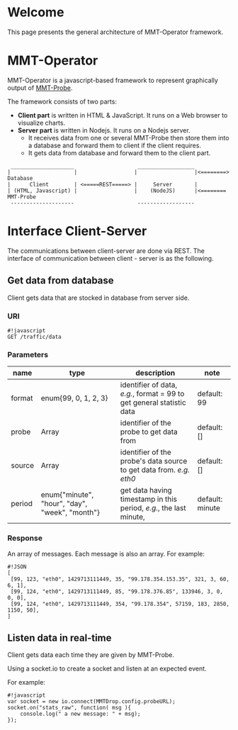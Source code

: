 # Welcome

This page presents the general architecture of MMT-Operator framework. 


# MMT-Operator 


MMT-Operator is a javascript-based framework to represent graphically output of [MMT-Probe](http://bitbucket.org/montimage/mmt-probe/wiki).


The framework consists of two parts:

* **Client part** is written in HTML & JavaScript. It runs on a Web browser to visualize charts.
* **Server part** is written in Nodejs. It runs on a Nodejs server. 
    * It receives data from one or several MMT-Probe then store them into a database and forward them to client if the client requires.
    * It gets data from database and forward them to the client part.



```
 ____________________                    __________________
|                    |                  |                  |<========> Database
|      Client        | <=====REST=====> |     Server       |
| (HTML, Javascript) |                  |    (NodeJS)      |<======== MMT-Probe
 --------------------                    ------------------ 

```

# Interface Client-Server

The communications between client-server are done via REST.
The interface of communication between client - server is as the following.

## Get data from database

Client gets data that are stocked in database from server side.

### URI

```
#!javascript
GET /traffic/data
```

### Parameters

| name | type  | description  | note |
|--|--|--|--|
| format  | enum{99, 0, 1, 2, 3} | identifier of data, *e.g.*, format = 99 to get general statistic data | default: 99 |
| probe   | Array<number> | identifier of the probe to get data from | default: [] |
| source  | Array<string> | identifier of the probe's data source to get data from. *e.g. eth0* | default: [] |
| period  | enum{"minute", "hour", "day", "week", "month"} | get data having timestamp in this period, *e.g.*, the last minute,  | default: minute |



### Response

An array of messages. Each message is also an array. For example:

```
#!JSON
[
 [99, 123, "eth0", 1429713111449, 35, "99.178.354.153.35", 321, 3, 60, 6, 1],
 [99, 124, "eth0", 1429713111449, 85, "99.178.376.85", 133946, 3, 0, 0, 0],
 [99, 124, "eth0", 1429713111449, 354, "99.178.354", 57159, 183, 2850, 1150, 50],
]
```



## Listen data in real-time

Client gets data each time they are given by MMT-Probe.

Using a socket.io to create a socket and listen at an expected event.

For example:

```
#!javascript
var socket = new io.connect(MMTDrop.config.probeURL);			
socket.on("stats_raw", function( msg ){
	console.log(" a new message: " + msg);
});
```
